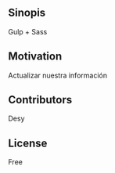 ## Sinopis

Gulp + Sass

## Motivation

Actualizar nuestra información

## Contributors

Desy

## License

Free
